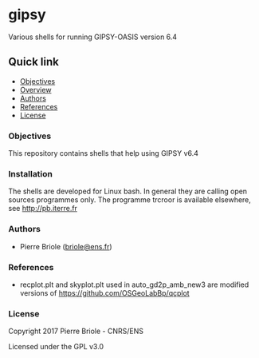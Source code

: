 # gipsy
Various shells for running GIPSY-OASIS version 6.4

## Quick link

* [Objectives](#objectives)
* [Overview](#overview)
* [Authors](#authors)
* [References](#references)
* [License](#license)

### <a name="objectives"></a>Objectives

This repository contains shells that help using GIPSY v6.4

### <a name="installation"></a>Installation

The shells are developed for Linux bash. In general they are calling open sources programmes only.
The programme trcroor is available elsewhere, see http://pb.iterre.fr

### <a name="authors"></a>Authors

* Pierre Briole (briole@ens.fr)

### <a name="references"></a>References

*  recplot.plt and skyplot.plt used in auto_gd2p_amb_new3 are modified versions of https://github.com/OSGeoLabBp/qcplot

### <a name="license"></a>License

Copyright 2017 Pierre Briole - CNRS/ENS

Licensed under the GPL v3.0

